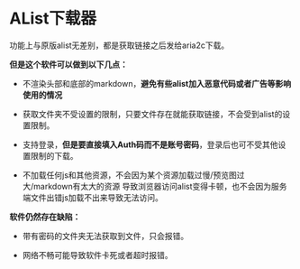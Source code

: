 # AList下载器

功能上与原版alist无差别，都是获取链接之后发给aria2c下载。

**但是这个软件可以做到以下几点：**

- 不渲染头部和底部的markdown，**避免有些alist加入恶意代码或者广告等影响使用的情况**

- 获取文件夹不受设置的限制，只要文件存在就能获取链接，不会受到alist的设置限制。

- 支持登录，**但是要直接填入Auth码而不是账号密码**，登录后也可不受其他设置限制的下载。

- 不加载任何js和其他资源，不会因为某个资源加载过慢/预览图过大/markdown有太大的资源 导致浏览器访问alist变得卡顿，也不会因为服务端文件出错js加载不出来导致无法访问。

**软件仍然存在缺陷：**

- 带有密码的文件夹无法获取到文件，只会报错。

- 网络不畅可能导致软件卡死或者超时报错。
